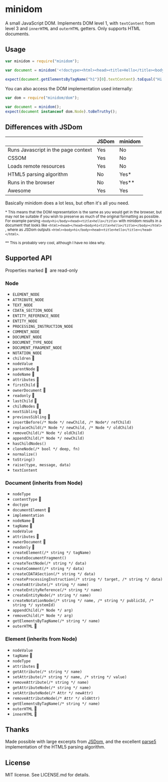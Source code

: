 minidom
=======

A small JavaScript DOM. Implements DOM level 1, with `textContent` from level 3
and `innerHTML` and `outerHTML` getters. Only supports HTML documents.

## Usage

```javascript
var minidom = require("minidom");

var document = minidom('<!doctype><html><head><title>Hello</title><body><h1>Hi!</h1></body></html>');

expect(document.getElementsByTagName("h1")[0].textContent).toEqual("Hi!");
```

You can also access the DOM implementation used internally:

```javascript
var dom = require("minidom/dom");

var document = minidom();
expect(document instanceof dom.Node).toBeTruthy();
```

## Differences with JSDom

|  | JSDom | minidom |
| --- | --- | --- |
| Runs Javascript in the page context | Yes | No |
| CSSOM | Yes | No |
| Loads remote resources | Yes | No |
| HTML5 parsing algorithm | No | Yes* |
| Runs in the browser | No | Yes** |
| Awesome | Yes | Yes |

Basically minidom does a lot less, but often it's all you need.

<sub>* This means that the DOM representation is the same as you would get in the browser, but may not be suitable if you wish to preserve as much of the original formatting as possible. For example parsing `<body>hi</body><head><title>hello</title>` with minidom results in a document that looks like `<html><head></head><body>hi<title>hello</title></body></html> `, where as JSDom outputs `<html><body>hi</body><head><title>hello</title></head></html>`.</sub>

<sub>** This is probably very cool, although I have no idea why.</sub>

## Supported API

Properties marked &#x20E0;&nbsp; are read-only

### Node

 - `ELEMENT_NODE`
 - `ATTRIBUTE_NODE`
 - `TEXT_NODE`
 - `CDATA_SECTION_NODE`
 - `ENTITY_REFERENCE_NODE`
 - `ENTITY_NODE`
 - `PROCESSING_INSTRUCTION_NODE`
 - `COMMENT_NODE`
 - `DOCUMENT_NODE`
 - `DOCUMENT_TYPE_NODE`
 - `DOCUMENT_FRAGMENT_NODE`
 - `NOTATION_NODE`
 - `children` &#x20E0;
 - `nodeValue`
 - `parentNode` &#x20E0;
 - `nodeName` &#x20E0;
 - `attributes` &#x20E0;
 - `firstChild` &#x20E0;
 - `ownerDocument` &#x20E0;
 - `readonly` &#x20E0;
 - `lastChild` &#x20E0;
 - `childNodes` &#x20E0;
 - `nextSibling` &#x20E0;
 - `previousSibling` &#x20E0;
 - `insertBefore(/* Node */ newChild, /* Node*/ refChild)`
 - `replaceChild(/* Node */ newChild, /* Node */ oldChild)`
 - `removeChild(/* Node */ oldChild)`
 - `appendChild(/* Node */ newChild)`
 - `hasChildNodes()`
 - `cloneNode(/* bool */ deep, fn)`
 - `normalize()`
 - `toString()`
 - `raise(type, message, data)`
 - `textContent`

### Document (inherits from Node)

 - `nodeType`
 - `contentType` &#x20E0;
 - `doctype`
 - `documentElement` &#x20E0;
 - `implementation`
 - `nodeName` &#x20E0;
 - `tagName` &#x20E0;
 - `nodeValue`
 - `attributes` &#x20E0;
 - `ownerDocument` &#x20E0;
 - `readonly` &#x20E0;
 - `createElement(/* string */ tagName)`
 - `createDocumentFragment()`
 - `createTextNode(/* string */ data)`
 - `createComment(/* string */ data)`
 - `createCDATASection(/* string */ data)`
 - `createProcessingInstruction(/* string */ target, /* string */ data)`
 - `createAttribute(/* string */ name)`
 - `createEntityReference(/* string */ name)`
 - `createEntityNode(/* string */ name)`
 - `createNotationNode(/* string */ name, /* string */ publicId, /* string */ systemId)`
 - `appendChild(/* Node */ arg)`
 - `removeChild(/* Node */ arg)`
 - `getElementsByTagName(/* string */ name)`
 - `outerHTML` &#x20E0;

### Element (inherits from Node)

 - `nodeValue`
 - `tagName` &#x20E0;
 - `nodeType`
 - `attributes` &#x20E0;
 - `getAttribute(/* string */ name)`
 - `setAttribute(/* string */ name, /* string */ value)`
 - `removeAttribute(/* string */ name)`
 - `getAttributeNode(/* string */ name)`
 - `setAttributeNode(/* Attr */ newAttr)`
 - `removeAttributeNode(/* Attr */ oldAttr)`
 - `getElementsByTagName(/* string */ name)`
 - `outerHTML` &#x20E0;
 - `innerHTML` &#x20E0;

## Thanks

Made possible with large excerpts from [JSDom](https://github.com/tmpvar/jsdom), and the excellent [parse5](https://github.com/inikulin/parse5) implementation of the HTML5 parsing algorithm.

## License

MIT license. See LICENSE.md for details.
